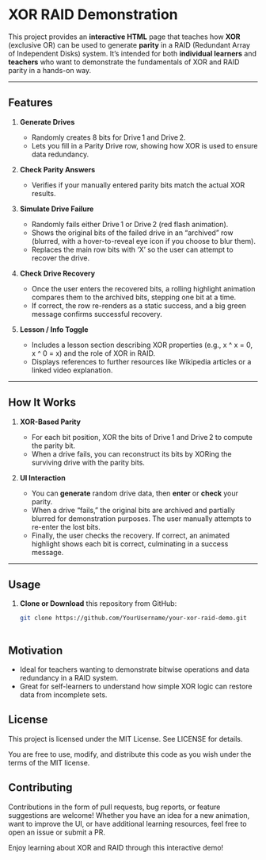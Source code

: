 # XOR RAID Demonstration

This project provides an **interactive HTML** page that teaches how **XOR** (exclusive OR) can be used to generate **parity** in a RAID (Redundant Array of Independent Disks) system. It’s intended for both **individual learners** and **teachers** who want to demonstrate the fundamentals of XOR and RAID parity in a hands-on way.

---

## Features

1. **Generate Drives**  
   - Randomly creates 8 bits for Drive 1 and Drive 2.  
   - Lets you fill in a Parity Drive row, showing how XOR is used to ensure data redundancy.

2. **Check Parity Answers**  
   - Verifies if your manually entered parity bits match the actual XOR results.

3. **Simulate Drive Failure**  
   - Randomly fails either Drive 1 or Drive 2 (red flash animation).  
   - Shows the original bits of the failed drive in an “archived” row (blurred, with a hover-to-reveal eye icon if you choose to blur them).  
   - Replaces the main row bits with ‘X’ so the user can attempt to recover the drive.

4. **Check Drive Recovery**  
   - Once the user enters the recovered bits, a rolling highlight animation compares them to the archived bits, stepping one bit at a time.  
   - If correct, the row re-renders as a static success, and a big green message confirms successful recovery.

5. **Lesson / Info Toggle**  
   - Includes a lesson section describing XOR properties (e.g., x ^ x = 0, x ^ 0 = x) and the role of XOR in RAID.  
   - Displays references to further resources like Wikipedia articles or a linked video explanation.

---

## How It Works

1. **XOR-Based Parity**  
   - For each bit position, XOR the bits of Drive 1 and Drive 2 to compute the parity bit.  
   - When a drive fails, you can reconstruct its bits by XORing the surviving drive with the parity bits.

2. **UI Interaction**  
   - You can **generate** random drive data, then **enter** or **check** your parity.  
   - When a drive “fails,” the original bits are archived and partially blurred for demonstration purposes. The user manually attempts to re-enter the lost bits.  
   - Finally, the user checks the recovery. If correct, an animated highlight shows each bit is correct, culminating in a success message.

---

## Usage

1. **Clone or Download** this repository from GitHub:
   ```bash
   git clone https://github.com/YourUsername/your-xor-raid-demo.git
  

## Motivation
   - Ideal for teachers wanting to demonstrate bitwise operations and data redundancy in a RAID system.
   - Great for self-learners to understand how simple XOR logic can restore data from incomplete sets.

## License
This project is licensed under the MIT License. See LICENSE for details.

You are free to use, modify, and distribute this code as you wish under the terms of the MIT license.

## Contributing
Contributions in the form of pull requests, bug reports, or feature suggestions are welcome! Whether you have an idea for a new animation, want to improve the UI, or have additional learning resources, feel free to open an issue or submit a PR.

Enjoy learning about XOR and RAID through this interactive demo!
